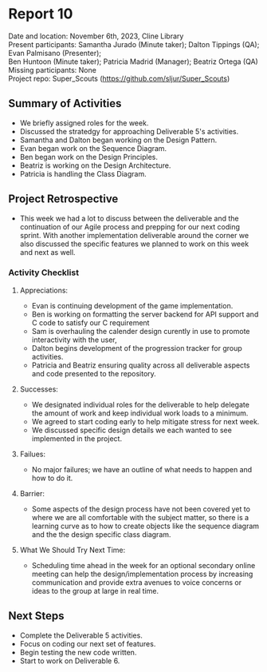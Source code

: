 # Report 10
Date and location: November 6th, 2023, Cline Library <br>
Present participants: Samantha Jurado (Minute taker); Dalton Tippings (QA); Evan Palmisano (Presenter); <br>
Ben Huntoon (Minute taker); Patricia Madrid (Manager); Beatriz Ortega (QA) <br>
Missing participants: None <br>
Project repo: Super_Scouts (https://github.com/sljur/Super_Scouts)<br>

## Summary of Activities
- We briefly assigned roles for the week.
- Discussed the stratedgy for approaching Deliverable 5's activities.
- Samantha and Dalton began working on the Design Pattern.
- Evan began work on the Sequence Diagram.
- Ben began work on the Design Principles.
- Beatriz is working on the Design Architecture.
- Patricia is handling the Class Diagram.
  
## Project Retrospective
* This week we had a lot to discuss between the deliverable and the continuation of our Agile process and prepping for our next coding sprint. With another implementation deliverable around the corner we also discussed the specific features we planned to work on this week and next as well.
### Activity Checklist
1. Appreciations:
   * Evan is continuing development of the game implementation.
   * Ben is working on formatting the server backend for API support and C code to satisfy our C requirement 
   * Sam is overhauling the calender design curently in use to promote interactivity with the user,
   * Dalton begins development of the progression tracker for group activities.
   * Patricia and Beatriz ensuring quality across all deliverable aspects and code presented to the repository.
2. Successes:
    * We designated individual roles for the deliverable to help delegate the amount of work and keep individual work loads to a minimum.
    * We agreed to start coding early to help mitigate stress for next week.
    * We discussed specific design details we each wanted to see implemented in the project.
3. Failues:
   * No major failures; we have an outline of what needs to happen and how to do it.
4. Barrier:
   * Some aspects of the design process have not been covered yet to where we are all comfortable with the subject matter, so there is a learning curve as to how to create objects like the sequence diagram and the the design specific class diagram.

5. What We Should Try Next Time:
   * Scheduling time ahead in the week for an optional secondary online meeting can help the design/implementation process by increasing communication and provide extra avenues to voice concerns or ideas to the group at large in real time.

## Next Steps
* Complete the Deliverable 5 activities.
* Focus on coding our next set of features.
* Begin testing the new code written.
* Start to work on Deliverable 6.
